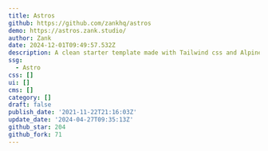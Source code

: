 ```yaml
---
title: Astros
github: https://github.com/zankhq/astros
demo: https://astros.zank.studio/
author: Zank
date: 2024-12-01T09:49:57.532Z
description: A clean starter template made with Tailwind css and AlpineJS.
ssg:
  - Astro
css: []
ui: []
cms: []
category: []
draft: false
publish_date: '2021-11-22T21:16:03Z'
update_date: '2024-04-27T09:35:13Z'
github_star: 204
github_fork: 71
---
```

